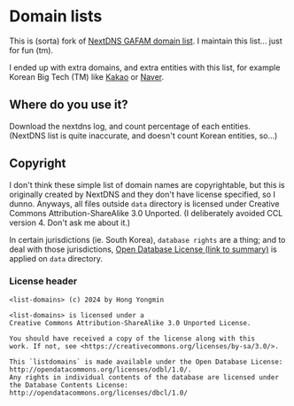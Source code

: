 # Domain lists

This is (sorta) fork of [NextDNS GAFAM domain list](https://github.com/nextdns/gafam).
I maintain this list... just for fun (tm).

I ended up with extra domains, and extra entities with this list, for example Korean Big Tech (TM) like [Kakao](https://en.wikipedia.org/wiki/Kakao) or [Naver](https://en.wikipedia.org/wiki/Naver_Corporation).

## Where do you use it?

Download the nextdns log, and count percentage of each entities.
(NextDNS list is quite inaccurate, and doesn't count Korean entities, so...)

## Copyright

I don't think these simple list of domain names are copyrightable, but this is originally created by NextDNS and they don't have license specified, so I dunno.
Anyways, all files outside `data` directory is licensed under Creative Commons Attribution-ShareAlike 3.0 Unported. (I deliberately avoided CCL version 4. Don't ask me about it.)

In certain jurisdictions (ie. South Korea), `database rights` are a thing;
and to deal with those jurisdictions, [Open Database License (link to summary)](https://opendatacommons.org/licenses/odbl/summary/) is applied on `data` directory.

### License header

```text
<list-domains> (c) 2024 by Hong Yongmin

<list-domains> is licensed under a
Creative Commons Attribution-ShareAlike 3.0 Unported License.

You should have received a copy of the license along with this
work. If not, see <https://creativecommons.org/licenses/by-sa/3.0/>.
```

```text
This `listdomains` is made available under the Open Database License:
http://opendatacommons.org/licenses/odbl/1.0/.
Any rights in individual contents of the database are licensed under the Database Contents License:
http://opendatacommons.org/licenses/dbcl/1.0/
```
